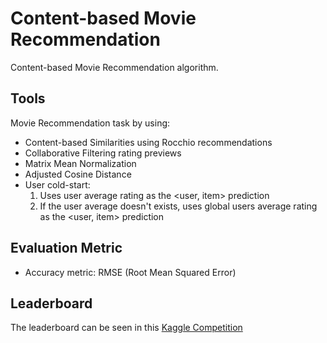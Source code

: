 # Content-based Movie Recommendation

Content-based Movie Recommendation algorithm.

## Tools

Movie Recommendation task by using:

- Content-based Similarities using Rocchio recommendations
- Collaborative Filtering rating previews
- Matrix Mean Normalization
- Adjusted Cosine Distance
- User cold-start:
  1. Uses user average rating as the <user, item> prediction
  2. If the user average doesn't exists, uses global users average rating as the <user, item> prediction
  
## Evaluation Metric
  
- Accuracy metric: RMSE (Root Mean Squared Error)

## Leaderboard

The leaderboard can be seen in this [Kaggle Competition](https://www.kaggle.com/c/recsys-20191-cbmr/leaderboard)

